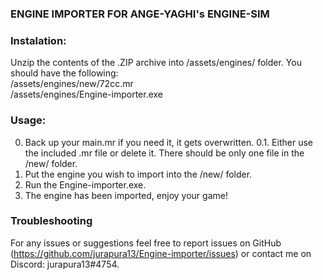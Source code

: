 ### ENGINE IMPORTER FOR ANGE-YAGHI's ENGINE-SIM ###

### Instalation:
Unzip the contents of the .ZIP archive into /assets/engines/ folder.
You should have the following:
<br>/assets/engines/new/72cc.mr
<br>/assets/engines/Engine-importer.exe

### Usage:
0. Back up your main.mr if you need it, it gets overwritten.
0.1. Either use the included .mr file or delete it. There should be only one file in the /new/ folder.
1. Put the engine you wish to import into the /new/ folder.
2. Run the Engine-importer.exe.
3. The engine has been imported, enjoy your game!

### Troubleshooting

For any issues or suggestions feel free to report issues on GitHub (https://github.com/jurapura13/Engine-importer/issues) or contact me on Discord: jurapura13#4754.
